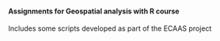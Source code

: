 #### Assignments for Geospatial analysis with R course

Includes some scripts developed as part of the ECAAS project